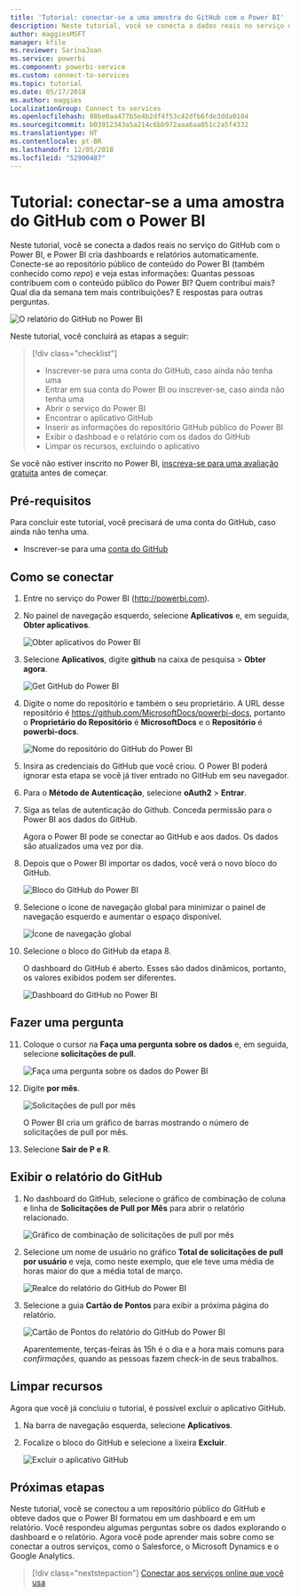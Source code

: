```yaml
---
title: 'Tutorial: conectar-se a uma amostra do GitHub com o Power BI'
description: Neste tutorial, você se conecta a dados reais no serviço do GitHub com o Power BI, e Power BI cria dashboards e relatórios automaticamente.
author: maggiesMSFT
manager: kfile
ms.reviewer: SarinaJoan
ms.service: powerbi
ms.component: powerbi-service
ms.custom: connect-to-services
ms.topic: tutorial
ms.date: 05/17/2018
ms.author: maggies
LocalizationGroup: Connect to services
ms.openlocfilehash: 88be0aa477b5e4b2df4f53c42dfb6fde3dda0184
ms.sourcegitcommit: b03912343a5a214c6bb972aaa6aa051c2a5f4332
ms.translationtype: HT
ms.contentlocale: pt-BR
ms.lasthandoff: 12/05/2018
ms.locfileid: "52900487"
---
```

# <a name="tutorial-connect-to-a-github-sample-with-power-bi"></a>Tutorial: conectar-se a uma amostra do GitHub com o Power BI
Neste tutorial, você se conecta a dados reais no serviço do GitHub com o Power BI, e Power BI cria dashboards e relatórios automaticamente. Conecte-se ao repositório público de conteúdo do Power BI (também conhecido como *repo*) e veja estas informações: Quantas pessoas contribuem com o conteúdo público do Power BI? Quem contribui mais? Qual dia da semana tem mais contribuições? E respostas para outras perguntas. 

![O relatório do GitHub no Power BI](media/service-tutorial-connect-to-github/power-bi-github-app-tutorial-punch-card.png)

Neste tutorial, você concluirá as etapas a seguir:

> [!div class="checklist"]
> * Inscrever-se para uma conta do GitHub, caso ainda não tenha uma 
> * Entrar em sua conta do Power BI ou inscrever-se, caso ainda não tenha uma
> * Abrir o serviço do Power BI
> * Encontrar o aplicativo GitHub
> * Inserir as informações do repositório GitHub público do Power BI
> * Exibir o dashboad e o relatório com os dados do GitHub
> * Limpar os recursos, excluindo o aplicativo

Se você não estiver inscrito no Power BI, [inscreva-se para uma avaliação gratuita](https://app.powerbi.com/signupredirect?pbi_source=web) antes de começar.

## <a name="prerequisites"></a>Pré-requisitos

Para concluir este tutorial, você precisará de uma conta do GitHub, caso ainda não tenha uma. 

- Inscrever-se para uma [conta do GitHub](https://docs.microsoft.com/contribute/get-started-setup-github)


## <a name="how-to-connect"></a>Como se conectar
1. Entre no serviço do Power BI (http://powerbi.com). 
2. No painel de navegação esquerdo, selecione **Aplicativos** e, em seguida, **Obter aplicativos**.
   
   ![Obter aplicativos do Power BI](media/service-tutorial-connect-to-github/power-bi-github-app-tutorial.png) 

3. Selecione **Aplicativos**, digite **github** na caixa de pesquisa > **Obter agora**.
   
   ![Get GitHub do Power BI](media/service-tutorial-connect-to-github/power-bi-github-app-tutorial-get-it-now.png) 

4. Digite o nome do repositório e também o seu proprietário. A URL desse repositório é https://github.com/MicrosoftDocs/powerbi-docs, portanto o **Proprietário do Repositório** é **MicrosoftDocs** e o **Repositório** é **powerbi-docs**. 
   
    ![Nome do repositório do GitHub do Power BI](media/service-tutorial-connect-to-github/power-bi-github-app-tutorial-repo-name.png)

5. Insira as credenciais do GitHub que você criou. O Power BI poderá ignorar esta etapa se você já tiver entrado no GitHub em seu navegador. 

6. Para o **Método de Autenticação**, selecione **oAuth2** \> **Entrar**.

7. Siga as telas de autenticação do Github. Conceda permissão para o Power BI aos dados do GitHub.
   
   Agora o Power BI pode se conectar ao GitHub e aos dados.  Os dados são atualizados uma vez por dia.

8. Depois que o Power BI importar os dados, você verá o novo bloco do GitHub. 
 
   ![Bloco do GitHub do Power BI](media/service-tutorial-connect-to-github/power-bi-github-app-tutorial-tile.png) 

8. Selecione o ícone de navegação global para minimizar o painel de navegação esquerdo e aumentar o espaço disponível.

    ![Ícone de navegação global](media/service-tutorial-connect-to-github/power-bi-global-navigation-icon.png)

10. Selecione o bloco do GitHub da etapa 8. 
    
    O dashboard do GitHub é aberto. Esses são dados dinâmicos, portanto, os valores exibidos podem ser diferentes.

    ![Dashboard do GitHub no Power BI](media/service-tutorial-connect-to-github/power-bi-github-app-tutorial-dashboard.png)

    

## <a name="ask-a-question"></a>Fazer uma pergunta

11. Coloque o cursor na **Faça uma pergunta sobre os dados** e, em seguida, selecione **solicitações de pull**. 

    ![Faça uma pergunta sobre os dados do Power BI](media/service-tutorial-connect-to-github/power-bi-github-app-tutorial-ask-question.png)

12. Digite **por mês**.
 
    ![Solicitações de pull por mês](media/service-tutorial-connect-to-github/power-bi-github-app-tutorial-ask-question-by-month.png)

     O Power BI cria um gráfico de barras mostrando o número de solicitações de pull por mês.

13. Selecione **Sair de P e R**.

## <a name="view-the-github-report"></a>Exibir o relatório do GitHub 

1. No dashboard do GitHub, selecione o gráfico de combinação de coluna e linha de **Solicitações de Pull por Mês** para abrir o relatório relacionado.

    ![Gráfico de combinação de solicitações de pull por mês](media/service-tutorial-connect-to-github/power-bi-github-app-tutorial-pull-requests-combo-chart.png)

2. Selecione um nome de usuário no gráfico **Total de solicitações de pull por usuário** e veja, como neste exemplo, que ele teve uma média de horas maior do que a média total de março.

    ![Realce do relatório do GitHub do Power BI](media/service-tutorial-connect-to-github/power-bi-github-app-tutorial-report-highlight.png)

3. Selecione a guia **Cartão de Pontos** para exibir a próxima página do relatório. 
 
    ![Cartão de Pontos do relatório do GitHub do Power BI](media/service-tutorial-connect-to-github/power-bi-github-app-tutorial-tues-3pm.png)

    Aparentemente, terças-feiras às 15h é o dia e a hora mais comuns para *confirmações*, quando as pessoas fazem check-in de seus trabalhos.

## <a name="clean-up-resources"></a>Limpar recursos

Agora que você já concluiu o tutorial, é possível excluir o aplicativo GitHub. 

1. Na barra de navegação esquerda, selecione **Aplicativos**.
2. Focalize o bloco do GitHub e selecione a lixeira **Excluir**.

    ![Excluir o aplicativo GitHub](media/service-tutorial-connect-to-github/power-bi-github-app-tutorial-delete.png)

## <a name="next-steps"></a>Próximas etapas

Neste tutorial, você se conectou a um repositório público do GitHub e obteve dados que o Power BI formatou em um dashboard e em um relatório. Você respondeu algumas perguntas sobre os dados explorando o dashboard e o relatório. Agora você pode aprender mais sobre como se conectar a outros serviços, como o Salesforce, o Microsoft Dynamics e o Google Analytics. 
 
> [!div class="nextstepaction"]
> [Conectar aos serviços online que você usa](service-connect-to-services.md)


